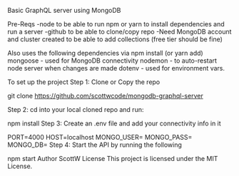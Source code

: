 Basic GraphQL server using MongoDB

Pre-Reqs
-node to be able to run npm or yarn to install dependencies and run a server
-github to be able to clone/copy repo
-Need MongoDB account and cluster created to be able to add collections (free tier should be fine)

Also uses the following dependencies via npm install (or yarn add)
mongoose - used for MongoDB connectivity
nodemon - to auto-restart node server when changes are made
dotenv - used for environment vars.

To set up the project
Step 1: Clone or Copy the repo

git clone https://github.com/scottwcode/mongodb-graphql-server

Step 2: cd into your local cloned repo and run:

npm install
Step 3: Create an .env file and add your connectivity info in it

PORT=4000
HOST=localhost
MONGO_USER=<YOUR-MONGO-USER-ID>
MONGO_PASS=<YOUR-MONGO-USER-PASSWD>
MONGO_DB=<MONGO-DB-YOU-WANT-TO-USE>
Step 4: Start the API by running the following

npm start
Author
ScottW
License
This project is licensed under the MIT License.
